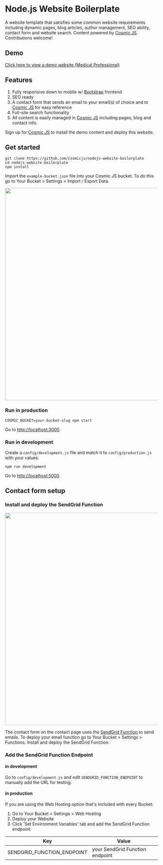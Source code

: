# Node.js Website Boilerplate
A  website template that satisfies some common website requirements including dynamic pages, blog articles, author management, SEO ability, contact form and website search.  Content powered by [Cosmic JS](https://cosmicjs.com).  Contributions welcome!
## Demo
[Click here to view a demo website (Medical Professional)](https://cosmicjs.com/apps/medical-professional)
## Features
1. Fully responsive down to mobile w/ [Bootstrap](http://getbootstrap.com) frontend<br />
2. SEO ready<br />
3. A contact form that sends an email to your email(s) of choice and to [Cosmic JS](https://cosmicjs.com) for easy reference<br />
4. Full-site search functionality<br />
5. All content is easily managed in [Cosmic JS](https://cosmicjs.com) including pages, blog and contact info.

Sign up for [Cosmic JS](https://cosmicjs.com) to install the demo content and deploy this website.

## Get started
```
git clone https://github.com/cosmicjs/nodejs-website-boilerplate
cd nodejs-website-boilerplate
npm install
```
Import the `example-bucket.json` file into your Cosmic JS bucket.  To do this go to Your Bucket > Settings > Import / Export Data.

<img src="https://cosmic-s3.imgix.net/877472a0-00bf-11e9-95fe-59d8fdd00c64-node-import.gif?w=1500" width="700" />

### Run in production
```
COSMIC_BUCKET=your-bucket-slug npm start
```
Go to [http://localhost:3000](http://localhost:3000).
### Run in development
Create a `config/development.js` file and match it to `config/production.js` with your values.
```
npm run development
```
Go to [http://localhost:5000](http://localhost:5000).

## Contact form setup

### Install and deploy the SendGrid Function
<img src="https://cosmic-s3.imgix.net/a07738c0-00d6-11e9-95fe-59d8fdd00c64-sendgrid-email.png?w=1500" width="700" />

The contact form on the contact page uses the [SendGrid Function](https://github.com/cosmicjs/send-email-function) to send emails. To deploy your email function go to Your Bucket > Settings > Functions. Install and deploy the SendGrid Function.

### Add the SendGrid Function Endpoint

#### in development
Go to `config/development.js` and edit `SENDGRID_FUNCTION_ENDPOINT` to manually add the URL for testing.

#### in production
If you are using the Web Hosting option that's included with every Bucket:
1. Go to Your Bucket > Settings > Web Hosting
2. Deploy your Website
3. Click 'Set Environment Variables' tab and add the SendGrid Function endpoint:

Key | Value
--- | ---
| SENDGRID_FUNCTION_ENDPOINT     | your SendGrid Function endpoint
